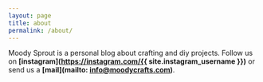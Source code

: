 ```yaml
---
layout: page
title: about
permalink: /about/
---
```


Moody Sprout is a personal blog about crafting and diy projects.
Follow us on <b>[instagram](https://instagram.com/{{ site.instagram_username }})</b> or send us a <b>[mail](mailto: info@moodycrafts.com)</b>.
